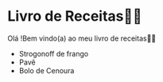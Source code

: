 # Livro de Receitas:man_cook:

Olá !Bem vindo(a) ao meu livro de receitas:woman_cook:

- Strogonoff de frango
- Pavê
- Bolo de Cenoura


